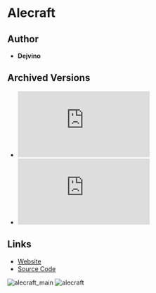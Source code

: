 <detail>

# Alecraft 
  
>
  
## Author 
- **Dejvino** 

## Archived Versions 
- ![Alecraft - 0.12](https://github.com/masato462/Minicraft-Rebuild-and-Mod-Archives/raw/master/minicraft_archives/Minicraft%20Mods/Alecraft/alecraft%20v0.1.2.jar) 
- ![Alecraft - Applet version](https://github.com/masato462/Minicraft-Rebuild-and-Mod-Archives/raw/master/minicraft_archives/Minicraft%20Mods/Minicraft%20Delux/minicraft_delux.jar) 

## Links
- [Website](http://alecraft.dejvino.com/)  
- [Source Code](https://github.com/Dejvino/Minicraft)  

![alecraft_main](https://github.com/masato462/Minicraft-Rebuild-and-Mod-Archives/blob/master/minicraft_archives/readme_shot/alecraft_main.png)
![alecraft](https://github.com/masato462/Minicraft-Rebuild-and-Mod-Archives/blob/master/minicraft_archives/readme_shot/alecraft.png)
</detail>
<p>

<detail>